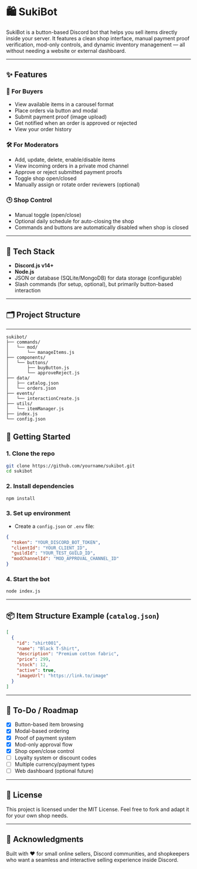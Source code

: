 
# 🛍️ SukiBot

SukiBot is a button-based Discord bot that helps you sell items directly inside your server. It features a clean shop interface, manual payment proof verification, mod-only controls, and dynamic inventory management — all without needing a website or external dashboard.

---

## ✨ Features

### 🛒 For Buyers
- View available items in a carousel format
- Place orders via button and modal
- Submit payment proof (image upload)
- Get notified when an order is approved or rejected
- View your order history

### 🛠️ For Moderators
- Add, update, delete, enable/disable items
- View incoming orders in a private mod channel
- Approve or reject submitted payment proofs
- Toggle shop open/closed
- Manually assign or rotate order reviewers (optional)

### 🕒 Shop Control
- Manual toggle (open/close)
- Optional daily schedule for auto-closing the shop
- Commands and buttons are automatically disabled when shop is closed

---

## 🧩 Tech Stack

- **Discord.js v14+**
- **Node.js**
- JSON or database (SQLite/MongoDB) for data storage (configurable)
- Slash commands (for setup, optional), but primarily button-based interaction

---

## 🗂 Project Structure

---
````
sukibot/
├── commands/
│   └── mod/
│       └── manageItems.js
├── components/
│   └── buttons/
│       ├── buyButton.js
│       └── approveReject.js
├── data/
│   ├── catalog.json
│   └── orders.json
├── events/
│   └── interactionCreate.js
├── utils/
│   └── itemManager.js
├── index.js
└── config.json

````
## 🚀 Getting Started

### 1. Clone the repo
```bash
git clone https://github.com/yourname/sukibot.git
cd sukibot
````

### 2. Install dependencies

```bash
npm install
```

### 3. Set up environment

* Create a `config.json` or `.env` file:

```json
{
  "token": "YOUR_DISCORD_BOT_TOKEN",
  "clientId": "YOUR_CLIENT_ID",
  "guildId": "YOUR_TEST_GUILD_ID",
  "modChannelId": "MOD_APPROVAL_CHANNEL_ID"
}
```

### 4. Start the bot

```bash
node index.js
```

---

## 📦 Item Structure Example (`catalog.json`)

```json
[
  {
    "id": "shirt001",
    "name": "Black T-Shirt",
    "description": "Premium cotton fabric",
    "price": 299,
    "stock": 12,
    "active": true,
    "imageUrl": "https://link.to/image"
  }
]
```

---

## 📝 To-Do / Roadmap

* [x] Button-based item browsing
* [x] Modal-based ordering
* [x] Proof of payment system
* [x] Mod-only approval flow
* [x] Shop open/close control
* [ ] Loyalty system or discount codes
* [ ] Multiple currency/payment types
* [ ] Web dashboard (optional future)

---

## 📄 License

This project is licensed under the MIT License.
Feel free to fork and adapt it for your own shop needs.

---

## 🙏 Acknowledgments

Built with ❤️ for small online sellers, Discord communities, and shopkeepers who want a seamless and interactive selling experience inside Discord.

```

